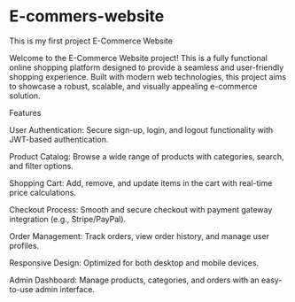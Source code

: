 # E-commers-website
This is my first project
E-Commerce Website

Welcome to the E-Commerce Website project! This is a fully functional online shopping platform designed to provide a seamless and user-friendly shopping experience. Built with modern web technologies, this project aims to showcase a robust, scalable, and visually appealing e-commerce solution.

Features





User Authentication: Secure sign-up, login, and logout functionality with JWT-based authentication.



Product Catalog: Browse a wide range of products with categories, search, and filter options.



Shopping Cart: Add, remove, and update items in the cart with real-time price calculations.



Checkout Process: Smooth and secure checkout with payment gateway integration (e.g., Stripe/PayPal).



Order Management: Track orders, view order history, and manage user profiles.



Responsive Design: Optimized for both desktop and mobile devices.



Admin Dashboard: Manage products, categories, and orders with an easy-to-use admin interface.
